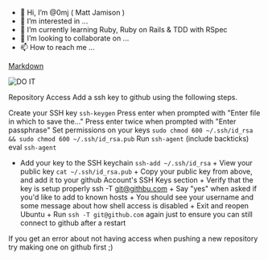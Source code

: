 - 👋 Hi, I’m @0mj ( Matt Jamison )
- 👀 I’m interested in ...
- 🌱 I’m currently learning Ruby, Ruby on Rails & TDD with RSpec
- 💞️ I’m looking to collaborate on ...
- 📫 How to reach me ...

[Markdown](https://daringfireball.net/projects/markdown/ "Title")  

![DO IT](https://photos.app.goo.gl/y6jwmXmmez8EvJ2o6)

<!---
0mj/0mj is a ✨ special ✨ repository because its `README.md` (this file) appears on your GitHub profile.
You can click the Preview link to take a look at your changes.
--->
Repository Access
Add a ssh key to github using the following steps. 

Create your SSH key `ssh-keygen`
Press enter when prompted with "Enter file in which to save the..."
Press enter twice when prompted with "Enter passphrase"
Set permissions on your keys `sudo chmod 600 ~/.ssh/id_rsa && sudo chmod 600 ~/.ssh/id_rsa.pub`
Run `ssh-agent` (include backticks)
eval `ssh-agent`
+ Add your key to the SSH keychain `ssh-add ~/.ssh/id_rsa` + View your public key `cat ~/.ssh/id_rsa.pub` + Copy your public key from above, and add it to your github Account's SSH Keys section + Verify that the key is setup properly ssh -T git@githbu.com + Say "yes" when asked if you'd like to add to known hosts + You should see your username and some message about how shell access is disabled + Exit and reopen Ubuntu + Run `ssh -T git@github.com` again just to ensure you can still connect to github after a restart

If you get an error about not having access when pushing a new repository try making one on github first ;) 
